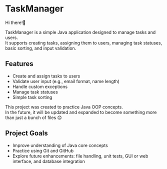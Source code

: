 # TaskManager

Hi there!👋

TaskManager is a simple Java application designed to manage tasks and users.  
It supports creating tasks, assigning them to users, managing task statuses, basic sorting, and input validation.

## Features

- Create and assign tasks to users
- Validate user input (e.g., email format, name length)
- Handle custom exceptions
- Manage task statuses
- Simple task sorting

This project was created to practice Java OOP concepts.  
In the future, it will be updated and expanded to become something more than just a bunch of files 😊

## Project Goals

- Improve understanding of Java core concepts
- Practice using Git and GitHub
- Explore future enhancements: file handling, unit tests, GUI or web interface, and database integration
